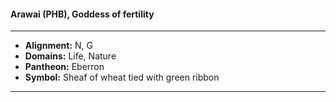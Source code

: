 #### Arawai (PHB), Goddess of fertility
___

- **Alignment:** N, G
- **Domains:** Life, Nature
- **Pantheon:** Eberron
- **Symbol:** Sheaf of wheat tied with green ribbon
___
